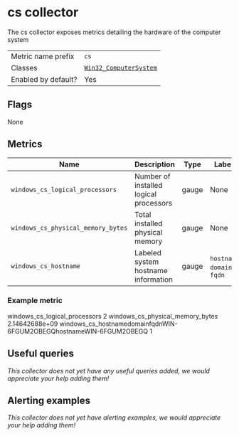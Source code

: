 # cs collector

The cs collector exposes metrics detailing the hardware of the computer system

|||
-|-
Metric name prefix  | `cs`
Classes             | [`Win32_ComputerSystem`](https://msdn.microsoft.com/en-us/library/aa394102)
Enabled by default? | Yes

## Flags

None

## Metrics

Name | Description | Type | Labels
-----|-------------|------|-------
`windows_cs_logical_processors` | Number of installed logical processors | gauge | None
`windows_cs_physical_memory_bytes` | Total installed physical memory | gauge | None
`windows_cs_hostname` | Labeled system hostname information | gauge | `hostname`, `domain`, `fqdn`

### Example metric

windows_cs_logical_processors 2
windows_cs_physical_memory_bytes 2.14642688e+09
windows_cs_hostnamedomainfqdnWIN-6FGUM2OBEGQhostnameWIN-6FGUM2OBEGQ 1

## Useful queries
_This collector does not yet have any useful queries added, we would appreciate your help adding them!_

## Alerting examples
_This collector does not yet have alerting examples, we would appreciate your help adding them!_
